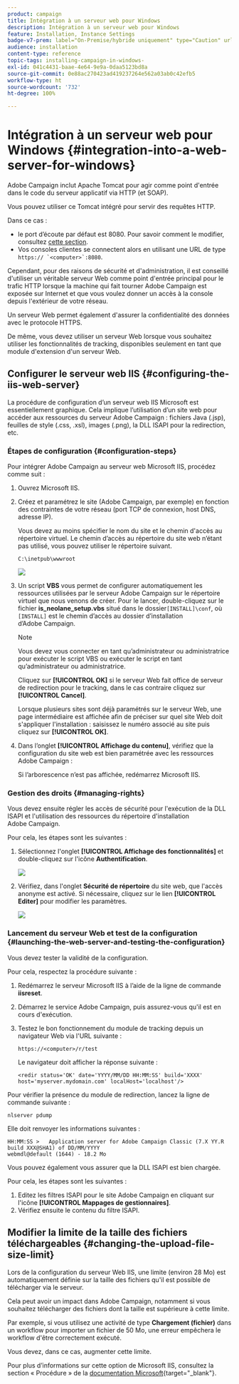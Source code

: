 ```yaml
---
product: campaign
title: Intégration à un serveur web pour Windows
description: Intégration à un serveur web pour Windows
feature: Installation, Instance Settings
badge-v7-prem: label="On-Premise/hybride uniquement" type="Caution" url="https://experienceleague.adobe.com/docs/campaign-classic/using/installing-campaign-classic/architecture-and-hosting-models/hosting-models-lp/hosting-models.html?lang=fr" tooltip="S’applique uniquement aux déploiements on-premise et hybrides"
audience: installation
content-type: reference
topic-tags: installing-campaign-in-windows-
exl-id: 041c4431-baae-4e64-9e9a-0daa5123bd8a
source-git-commit: 0e88ac270423ad419237264e562a03ab0c42efb5
workflow-type: ht
source-wordcount: '732'
ht-degree: 100%

---
```


# Intégration à un serveur web pour Windows {#integration-into-a-web-server-for-windows}

Adobe Campaign inclut Apache Tomcat pour agir comme point d&#39;entrée dans le code du serveur applicatif via HTTP (et SOAP).

Vous pouvez utiliser ce Tomcat intégré pour servir des requêtes HTTP.

Dans ce cas :

* le port d’écoute par défaut est 8080. Pour savoir comment le modifier, consultez [cette section](../../installation/using/configure-tomcat.md).
* Vos consoles clientes se connectent alors en utilisant une URL de type ```https:// `<computer>`:8080```.

Cependant, pour des raisons de sécurité et d&#39;administration, il est conseillé d&#39;utiliser un véritable serveur Web comme point d&#39;entrée principal pour le trafic HTTP lorsque la machine qui fait tourner Adobe Campaign est exposée sur Internet et que vous voulez donner un accès à la console depuis l&#39;extérieur de votre réseau.

Un serveur Web permet également d&#39;assurer la confidentialité des données avec le protocole HTTPS.

De même, vous devez utiliser un serveur Web lorsque vous souhaitez utiliser les fonctionnalités de tracking, disponibles seulement en tant que module d&#39;extension d&#39;un serveur Web.

## Configurer le serveur web IIS {#configuring-the-iis-web-server}

La procédure de configuration d’un serveur web IIS Microsoft est essentiellement graphique. Cela implique l’utilisation d’un site web pour accéder aux ressources du serveur Adobe Campaign : fichiers Java (.jsp), feuilles de style (.css, .xsl), images (.png), la DLL ISAPI pour la redirection, etc.


### Étapes de configuration {#configuration-steps}

Pour intégrer Adobe Campaign au serveur web Microsoft IIS, procédez comme suit :

1. Ouvrez Microsoft IIS.
1. Créez et paramétrez le site (Adobe Campaign, par exemple) en fonction des contraintes de votre réseau (port TCP de connexion, host DNS, adresse IP).

   Vous devez au moins spécifier le nom du site et le chemin d&#39;accès au répertoire virtuel. Le chemin d’accès au répertoire du site web n’étant pas utilisé, vous pouvez utiliser le répertoire suivant.

   ```
   C:\inetpub\wwwroot
   ```

   ![](assets/s_ncs_install_iis7_parameters_step1.png)

1. Un script **VBS** vous permet de configurer automatiquement les ressources utilisées par le serveur Adobe Campaign sur le répertoire virtuel que nous venons de créer. Pour le lancer, double-cliquez sur le fichier **is_neolane_setup.vbs** situé dans le dossier`[INSTALL]\conf`, où `[INSTALL]` est le chemin d’accès au dossier d’installation d’Adobe Campaign.

   >[!NOTE]
   >
   >Vous devez vous connecter en tant qu’administrateur ou administratrice pour exécuter le script VBS ou exécuter le script en tant qu’administrateur ou administratrice.

   Cliquez sur **[!UICONTROL OK]** si le serveur Web fait office de serveur de redirection pour le tracking, dans le cas contraire cliquez sur **[!UICONTROL Cancel]**.

   Lorsque plusieurs sites sont déjà paramétrés sur le serveur Web, une page intermédiaire est affichée afin de préciser sur quel site Web doit s&#39;appliquer l&#39;installation : saisissez le numéro associé au site puis cliquez sur **[!UICONTROL OK]**.

1. Dans l’onglet **[!UICONTROL Affichage du contenu]**, vérifiez que la configuration du site web est bien paramétrée avec les ressources Adobe Campaign :

   Si l’arborescence n’est pas affichée, redémarrez Microsoft IIS.

### Gestion des droits {#managing-rights}

Vous devez ensuite régler les accès de sécurité pour l&#39;exécution de la DLL ISAPI et l&#39;utilisation des ressources du répertoire d&#39;installation Adobe Campaign.

Pour cela, les étapes sont les suivantes :

1. Sélectionnez l&#39;onglet **[!UICONTROL Affichage des fonctionnalités]** et double-cliquez sur l&#39;icône **Authentification**.

   ![](assets/s_ncs_install_iis7_parameters_step8.png)

1. Vérifiez, dans l&#39;onglet **Sécurité de répertoire** du site web, que l&#39;accès anonyme est activé. Si nécessaire, cliquez sur le lien **[!UICONTROL Editer]** pour modifier les paramètres.

   ![](assets/s_ncs_install_iis7_parameters_step9.png)

### Lancement du serveur Web et test de la configuration {#launching-the-web-server-and-testing-the-configuration}

Vous devez tester la validité de la configuration.

Pour cela, respectez la procédure suivante :

1. Redémarrez le serveur Microsoft IIS à l’aide de la ligne de commande **iisreset**.

1. Démarrez le service Adobe Campaign, puis assurez-vous qu&#39;il est en cours d&#39;exécution.

1. Testez le bon fonctionnement du module de tracking depuis un navigateur Web via l&#39;URL suivante :

   ```
   https://<computer>/r/test
   ```

   Le navigateur doit afficher la réponse suivante :

   ```
   <redir status='OK' date='YYYY/MM/DD HH:MM:SS' build='XXXX' host='myserver.mydomain.com' localHost='localhost'/>
   ```

Pour vérifier la présence du module de redirection, lancez la ligne de commande suivante :

```
nlserver pdump
```

Elle doit renvoyer les informations suivantes :

```
HH:MM:SS >   Application server for Adobe Campaign Classic (7.X YY.R build XXX@SHA1) of DD/MM/YYYY
webmdl@default (1644) - 18.2 Mo
```

Vous pouvez également vous assurer que la DLL ISAPI est bien chargée.

Pour cela, les étapes sont les suivantes :

1. Editez les filtres ISAPI pour le site Adobe Campaign en cliquant sur l&#39;icône **[!UICONTROL Mappages de gestionnaires]**.
1. Vérifiez ensuite le contenu du filtre ISAPI.


## Modifier la limite de la taille des fichiers téléchargeables {#changing-the-upload-file-size-limit}

Lors de la configuration du serveur Web IIS, une limite (environ 28 Mo) est automatiquement définie sur la taille des fichiers qu&#39;il est possible de télécharger via le serveur.

Cela peut avoir un impact dans Adobe Campaign, notamment si vous souhaitez télécharger des fichiers dont la taille est supérieure à cette limite.

Par exemple, si vous utilisez une activité de type **Chargement (fichier)** dans un workflow pour importer un fichier de 50 Mo, une erreur empêchera le workflow d&#39;être correctement exécuté.

Vous devez, dans ce cas, augmenter cette limite.

Pour plus d’informations sur cette option de Microsoft IIS, consultez la section « Procédure » de la [documentation Microsoft](https://learn.microsoft.com/fr-fr/iis/configuration/system.webServer/security/requestFiltering/requestLimits/){target="_blank"}.


